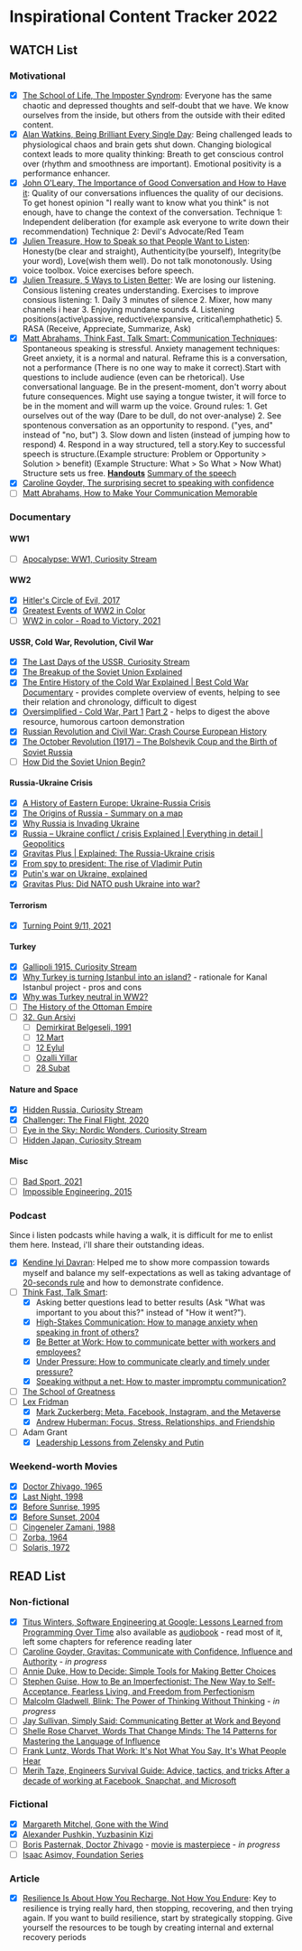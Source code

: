 # Inspirational Content Tracker 2022
## WATCH List

### Motivational
- [x] [The School of Life, The Imposter Syndrom](https://www.youtube.com/watch?v=eqhUHyVpAwE): Everyone has the same chaotic and depressed thoughts and self-doubt that we have. We know ourselves from the inside, but others from the outside with their edited content.
- [x] [Alan Watkins, Being Brilliant Every Single Day](https://www.youtube.com/watch?v=fRItG9G1rb4): Being challenged leads to physiological chaos and brain gets shut down. Changing biological context leads to more quality thinking: Breath to get conscious control over (rhythm and smoothness are important). Emotional positivity is a performance enhancer.
- [x] [John O'Leary, The Importance of Good Conversation and How to Have it](https://www.ted.com/talks/john_o_leary_the_importance_of_good_conversation_and_how_to_have_it#t-2129): Quality of our conversations influences the quality of our decisions. To get honest opinion "I really want to know what you think" is not enough, have to change the context of the conversation. Technique 1: Independent deliberation (for example ask everyone to write down their recommendation) Technique 2: Devil's Advocate/Red Team
- [x] [Julien Treasure, How to Speak so that People Want to Listen](https://www.ted.com/talks/julian_treasure_how_to_speak_so_that_people_want_to_listen): Honesty(be clear and straight), Authenticity(be yourself), Integrity(be your word), Love(wish them well). Do not talk monotonously. Using voice toolbox. Voice exercises before speech.
- [x] [Julien Treasure, 5 Ways to Listen Better](https://www.ted.com/talks/julian_treasure_5_ways_to_listen_better#t-5856): We are losing our listening. Consious listening creates understanding. Exercises to improve consious listening: 1. Daily 3 minutes of silence 2. Mixer, how many channels i hear 3. Enjoying mundane sounds 4. Listening positions(active\passive, reductive\expansive, critical\emphathetic) 5. RASA (Receive, Appreciate, Summarize, Ask)
- [x] [Matt Abrahams, Think Fast, Talk Smart: Communication Techniques](https://www.youtube.com/watch?v=HAnw168huqA): Spontaneous speaking is stressful. Anxiety management techniques: Greet anxiety, it is a normal and natural. Reframe this is a conversation, not a performance (There is no one way to make it correct).Start with questions to include audience (even can be rhetorical). Use conversational language. Be in the present-moment, don't worry about future consequences. Might use saying a tongue twister, it will force to be in the moment and will warm up the voice. Ground rules: 1. Get ourselves out of the way (Dare to be dull, do not over-analyse) 2. See spontenous conversation as an opportunity to respond. ("yes, and" instead of "no, but") 3. Slow down and listen (instead of jumping how to respond) 4. Respond in a way structured, tell a story.Key to successful speech is structure.(Example structure: Problem or Opportunity > Solution > benefit) (Example Structure: What > So What > Now What) Structure sets us free. **[Handouts](https://nofreakingspeaking.com/)** [Summary of the speech](https://nofreakingspeaking.com/wp-content/uploads/2016/07/Be-Confident-When-Called-On-Abrahams.pdf)
- [x] [Caroline Goyder, The surprising secret to speaking with confidence](https://youtu.be/a2MR5XbJtXU)
- [ ] [Matt Abrahams, How to Make Your Communication Memorable](https://www.youtube.com/watch?v=Fsr4yrSAIAQ)

### Documentary 
#### WW1
- [ ] [Apocalypse: WW1, Curiosity Stream](https://curiositystream.com/video/3047)

#### WW2
- [x] [Hitler's Circle of Evil, 2017](https://www.netflix.com/nl-en/title/80138915)
- [x] [Greatest Events of WW2 in Color](https://www.netflix.com/nl-en/title/80989924) 
- [ ] [WW2 in color - Road to Victory, 2021](https://www.netflix.com/gb/title/81488464)

#### USSR, Cold War, Revolution, Civil War
- [x] [The Last Days of the USSR, Curiosity Stream](https://curiositystream.com/video/4723?utm_campaign=D-PerformanceMax-ROW&utm_medium=display&utm_source=google&utm_placement=&utm_content=&gclid=EAIaIQobChMI9YqEwMbV9gIVxJrVCh1rfAACEAAYASAAEgIww_D_BwE)
- [x] [The Breakup of the Soviet Union Explained](https://youtu.be/t2GmtBCVHzY)
- [x] [The Entire History of the Cold War Explained | Best Cold War Documentary](https://www.youtube.com/watch?v=XDrykOhrb5s) - provides complete overview of events, helping to see their relation and chronology, difficult to digest
- [x] [Oversimplified - Cold War, Part 1](https://youtu.be/I79TpDe3t2g) [Part 2](https://youtu.be/OIYy32RuHao) - helps to digest the above resource, humorous cartoon demonstration
- [x] [Russian Revolution and Civil War: Crash Course European History](https://youtu.be/U6KR4cLLVzQ)
- [x] [The October Revolution (1917) – The Bolshevik Coup and the Birth of Soviet Russia](https://youtu.be/QGxR1sanyyU)
- [ ] [How Did the Soviet Union Begin?](https://youtu.be/mY5P2ehFDPQ)

#### Russia-Ukraine Crisis
- [x] [A History of Eastern Europe: Ukraine-Russia Crisis](https://www.youtube.com/watch?v=l1WL2VJOn2A)
- [x] [The Origins of Russia - Summary on a map](https://youtu.be/qUgzqkCW6A4)
- [x] [Why Russia is Invading Ukraine](https://youtu.be/If61baWF4GE)
- [x] [Russia – Ukraine conflict / crisis Explained | Everything in detail | Geopolitics](https://youtu.be/h2P9AmGcMdM)
- [x] [Gravitas Plus | Explained: The Russia-Ukraine crisis](https://youtu.be/nK-yJD_fAtk)
- [x] [From spy to president: The rise of Vladimir Putin](https://youtu.be/lxMWSmKieuc)
- [x] [Putin's war on Ukraine, explained](https://youtu.be/MVu8QbxafJE)
- [x] [Gravitas Plus: Did NATO push Ukraine into war?](https://youtu.be/TzgPJeYZaOU)

#### Terrorism
- [x] [Turning Point 9/11, 2021](https://www.netflix.com/gb/title/81315804)

#### Turkey
- [x] [Gallipoli 1915, Curiosity Stream](https://curiositystream.com/video/4085?collectionId=140)
- [x] [Why Turkey is turning Istanbul into an island?](https://youtu.be/F6I7eHVXh2A) - rationale for Kanal Istanbul project - pros and cons
- [x] [Why was Turkey neutral in WW2?](https://youtu.be/apwmP2g_D7k)
- [ ] [The History of the Ottoman Empire](https://youtu.be/f9c4Y7Vf7G0)
- [ ] [32. Gun Arsivi](https://www.youtube.com/watch?v=A_kb7LmYpmQ)
   - [ ] [Demirkirat Belgeseli, 1991](https://www.youtube.com/watch?v=_kVCHHBRuSE)
   - [ ] [12 Mart](https://www.youtube.com/watch?v=_kVCHHBRuSE) 
   - [ ] [12 Eylul](https://www.youtube.com/watch?v=arGodO-a1sE)
   - [ ] [Ozalli Yillar](https://www.youtube.com/watch?v=arGodO-a1sE)
   - [ ] [28 Subat](https://www.youtube.com/watch?v=arGodO-a1sE)

#### Nature and Space
- [x] [Hidden Russia, Curiosity Stream](https://curiositystream.com/video/3655)
- [x] [Challenger: The Final Flight, 2020](https://www.netflix.com/nl-en/title/81012137)
- [ ] [Eye in the Sky: Nordic Wonders, Curiosity Stream](https://curiositystream.com/video/4604)
- [ ] [Hidden Japan, Curiosity Stream](https://curiositystream.com/video/3643)

#### Misc
- [ ] [Bad Sport, 2021](https://www.netflix.com/gb/title/81084829)  
- [ ] [Impossible Engineering, 2015](https://yesterday.uktv.co.uk/shows/impossible-engineering/)

### Podcast
Since i listen podcasts while having a walk, it is difficult for me to enlist them here. Instead, i'll share their outstanding ideas.
- [x] [Kendine Iyi Davran](https://open.spotify.com/show/1OsUxSME9IyoE1ZyDpRLxc): Helped me to show more compassion towards myself and balance my self-expectations as well as taking advantage of [20-seconds rule](https://www.samuelthomasdavies.com/the-20-second-rule/) and how to demonstrate confidence.
- [ ] [Think Fast, Talk Smart](https://open.spotify.com/show/6ll0MwobDt1JW9gYaOONEo): 
    - [X] Asking better questions lead to better results (Ask "What was important to you about this?" instead of "How it went?").
    - [X] [High-Stakes Communication: How to manage anxiety when speaking in front of others?](https://open.spotify.com/episode/0X6mdscnepO358a7VeElO8?si=f431e1a009ed4b60)
    - [X] [Be Better at Work: How to communicate better with workers and employees?](https://open.spotify.com/episode/1v5yiQuY7lW07DOPsmecuK?si=11106a34b2ce42b5&nd=1)
    - [X] [Under Pressure: How to communicate clearly and timely under pressure?](https://open.spotify.com/episode/3kMIyy0aL0fj4GFWCzQNIy?si=05c87b3b91984a83&nd=1)
    - [X] [Speaking withput a net: How to master impromptu communication?](https://open.spotify.com/episode/0r5eLIrMso6vbsvXtaRpa2?si=f05206e09cc0448c&nd=1)
- [ ] [The School of Greatness](https://open.spotify.com/show/07GQhOZboEZOE1ysnFLipT)
- [ ] [Lex Fridman](https://lexfridman.com)
    - [X] [Mark Zuckerberg: Meta, Facebook, Instagram, and the Metaverse](https://lexfridman.com/mark-zuckerberg/)
    - [x] [Andrew Huberman: Focus, Stress, Relationships, and Friendship](https://lexfridman.com/andrew-huberman-3/)
- [ ] Adam Grant
    - [x] [Leadership Lessons from Zelensky and Putin](https://open.spotify.com/show/4eylg9GZJOVvUhTynt4jjA)

### Weekend-worth Movies
- [x] [Doctor Zhivago, 1965](https://www.imdb.com/title/tt0059113/)
- [x] [Last Night, 1998](https://www.imdb.com/title/tt0156729/)
- [x] [Before Sunrise, 1995](https://www.imdb.com/title/tt0112471/)
- [x] [Before Sunset, 2004](https://www.imdb.com/title/tt0381681/)
- [ ] [Cingeneler Zamani, 1988](https://www.imdb.com/title/tt0097223/)
- [ ] [Zorba, 1964](https://www.imdb.com/title/tt0057831/)
- [ ] [Solaris, 1972](https://www.imdb.com/title/tt0069293/)

## READ List
### Non-fictional
- [X] [Titus Winters, Software Engineering at Google: Lessons Learned from Programming Over Time](https://www.goodreads.com/book/show/48816586-software-engineering-at-google) also available as [audiobook](https://www.audible.co.uk/pd/Software-Engineering-at-Google-Audiobook/B08VKV55RV?source_code=M2M14DFT1BkSH082015011R&&ipRedirectOverride=true&gclid=Cj0KCQiAt8WOBhDbARIsANQLp961t7agEDI-ZHk7zEHuLLzISIqlKfJ3hqnRRqT23q_tvq24gEACw7oaAnw8EALw_wcB&gclsrc=aw.ds) - read most of it, left some chapters for reference reading later
- [ ] [Caroline Goyder, Gravitas: Communicate with Confidence, Influence and Authority](https://www.goodreads.com/book/show/18685594-gravitas) - *in progress*
- [ ] [Annie Duke, How to Decide: Simple Tools for Making Better Choices](https://www.amazon.com/How-Decide-Simple-Making-Choices-ebook/dp/B07TRJB3S3)
- [ ] [Stephen Guise, How to Be an Imperfectionist: The New Way to Self-Acceptance, Fearless Living, and Freedom from Perfectionism](https://www.amazon.co.uk/How-Be-Imperfectionist-Self-Acceptance-Perfectionism-ebook/dp/B00UMG535Y)
- [ ] [Malcolm Gladwell, Blink: The Power of Thinking Without Thinking](https://www.amazon.co.uk/Blink-Power-Thinking-Without/dp/0141014598) - *in progress*
- [ ] [Jay Sullivan, Simply Said: Communicating Better at Work and Beyond](https://www.goodreads.com/book/show/33232697-simply-said)
- [ ] [Shelle Rose Charvet, Words That Change Minds: The 14 Patterns for Mastering the Language of Influence](https://www.goodreads.com/book/show/44583310-words-that-change-minds) 
- [ ] [Frank Luntz, Words That Work: It's Not What You Say, It's What People Hear](https://www.goodreads.com/book/show/95884.Words_That_Work)
- [ ] [Merih Taze, Engineers Survival Guide: Advice, tactics, and tricks After a decade of working at Facebook, Snapchat, and Microsoft](https://www.amazon.com/Engineers-Survival-Guide-Facebook-Microsoft/dp/B09MBZBGFK)

### Fictional
- [x] [Margareth Mitchel, Gone with the Wind](https://www.goodreads.com/tr/book/show/18405.Gone_with_the_Wind)
- [x] [Alexander Pushkin, Yuzbasinin Kizi](https://www.amazon.com/Y%C3%BCzbasinin-Y%C3%BDld%C3%BDz-Aleksandr-Sergeyevic-Puskin/dp/6059199968)
- [ ] [Boris Pasternak, Doctor Zhivago](https://www.goodreads.com/book/show/130440.Doctor_Zhivago) - [movie is masterpiece](https://www.imdb.com/title/tt0059113/) - *in progress*
- [ ] [Isaac Asimov, Foundation Series](https://www.howtoread.me/foundation-series-books-in-order/)

### Article
- [X] [Resilience Is About How You Recharge, Not How You Endure](https://hbr.org/2016/06/resilience-is-about-how-you-recharge-not-how-you-endure): Key to resilience is trying really hard, then stopping, recovering, and then trying again. If you want to build resilience, start by strategically stopping. Give yourself the resources to be tough by creating internal and external recovery periods
